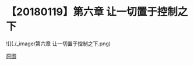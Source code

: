 # 【20180119】第六章 让一切置于控制之下 

![](./_image/第六章 让一切置于控制之下.png)

[原图](https://www.processon.com/view/link/5a61e1a4e4b05a8ff30e6d7f)

